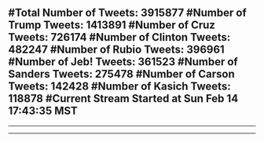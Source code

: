 #Total Number of Tweets: 3915877 
#Number of Trump Tweets: 1413891
#Number of Cruz Tweets: 726174
#Number of Clinton Tweets: 482247
#Number of Rubio Tweets: 396961
#Number of Jeb! Tweets: 361523
#Number of Sanders Tweets: 275478
#Number of Carson Tweets: 142428
#Number of Kasich Tweets: 118878
#Current Stream Started at Sun Feb 14 17:43:35 MST
---
---
---
